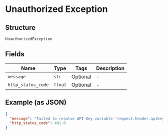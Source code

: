 
# Unauthorized Exception

## Structure

`UnauthorizedException`

## Fields

| Name | Type | Tags | Description |
|  --- | --- | --- | --- |
| `message` | `str` | Optional | - |
| `http_status_code` | `float` | Optional | - |

## Example (as JSON)

```json
{
  "message": "Failed to resolve API Key variable 'request.header.apikey'",
  "http_status_code": 401.0
}
```

